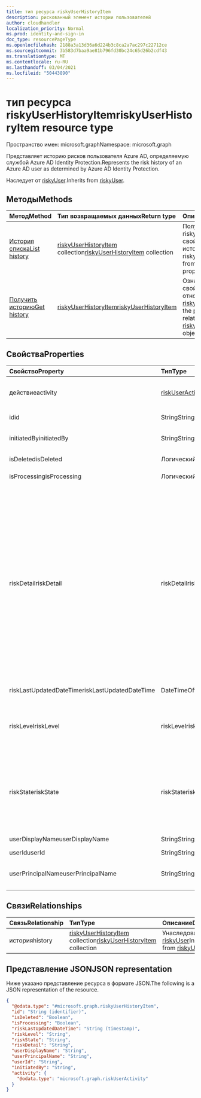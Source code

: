 ```yaml
---
title: тип ресурса riskyUserHistoryItem
description: рискованный элемент истории пользователей
author: cloudhandler
localization_priority: Normal
ms.prod: identity-and-sign-in
doc_type: resourcePageType
ms.openlocfilehash: 2188a3a13d36a6d224b3c8ca2a7ac297c22712ce
ms.sourcegitcommit: 3b583d7baa9ae81b796fd30bc24c65d26b2cdf43
ms.translationtype: MT
ms.contentlocale: ru-RU
ms.lasthandoff: 03/04/2021
ms.locfileid: "50443890"
---
```

# <a name="riskyuserhistoryitem-resource-type"></a><span data-ttu-id="5937f-103">тип ресурса riskyUserHistoryItem</span><span class="sxs-lookup"><span data-stu-id="5937f-103">riskyUserHistoryItem resource type</span></span>

<span data-ttu-id="5937f-104">Пространство имен: microsoft.graph</span><span class="sxs-lookup"><span data-stu-id="5937f-104">Namespace: microsoft.graph</span></span>

<span data-ttu-id="5937f-105">Представляет историю рисков пользователя Azure AD, определяемую службой Azure AD Identity Protection.</span><span class="sxs-lookup"><span data-stu-id="5937f-105">Represents the risk history of an Azure AD user as determined by Azure AD Identity Protection.</span></span>


<span data-ttu-id="5937f-106">Наследует от [riskyUser](../resources/riskyuser.md).</span><span class="sxs-lookup"><span data-stu-id="5937f-106">Inherits from [riskyUser](../resources/riskyuser.md).</span></span>

## <a name="methods"></a><span data-ttu-id="5937f-107">Методы</span><span class="sxs-lookup"><span data-stu-id="5937f-107">Methods</span></span>
|<span data-ttu-id="5937f-108">Метод</span><span class="sxs-lookup"><span data-stu-id="5937f-108">Method</span></span>|<span data-ttu-id="5937f-109">Тип возвращаемых данных</span><span class="sxs-lookup"><span data-stu-id="5937f-109">Return type</span></span>|<span data-ttu-id="5937f-110">Описание</span><span class="sxs-lookup"><span data-stu-id="5937f-110">Description</span></span>|
|:---|:---|:---|
|[<span data-ttu-id="5937f-111">История списка</span><span class="sxs-lookup"><span data-stu-id="5937f-111">List history</span></span>](../api/riskyuser-list-history.md)|<span data-ttu-id="5937f-112">[riskyUserHistoryItem](../resources/riskyuserhistoryitem.md) collection</span><span class="sxs-lookup"><span data-stu-id="5937f-112">[riskyUserHistoryItem](../resources/riskyuserhistoryitem.md) collection</span></span>|<span data-ttu-id="5937f-113">Получите свойство riskyUserHistoryItems из свойства навигации по истории.</span><span class="sxs-lookup"><span data-stu-id="5937f-113">Get the riskyUserHistoryItems from the history navigation property.</span></span>|
|[<span data-ttu-id="5937f-114">Получить историю</span><span class="sxs-lookup"><span data-stu-id="5937f-114">Get history</span></span>](../api/riskyuser-get-riskyuserhistoryitem.md)|[<span data-ttu-id="5937f-115">riskyUserHistoryItem</span><span class="sxs-lookup"><span data-stu-id="5937f-115">riskyUserHistoryItem</span></span>](../resources/riskyuserhistoryitem.md)|<span data-ttu-id="5937f-116">Ознакомьтесь с свойствами и отношениями объекта [riskyUserHistoryItem.](../resources/riskyuserhistoryitem.md)</span><span class="sxs-lookup"><span data-stu-id="5937f-116">Read the properties and relationships of a [riskyUserHistoryItem](../resources/riskyuserhistoryitem.md) object.</span></span>|

## <a name="properties"></a><span data-ttu-id="5937f-117">Свойства</span><span class="sxs-lookup"><span data-stu-id="5937f-117">Properties</span></span>
|<span data-ttu-id="5937f-118">Свойство</span><span class="sxs-lookup"><span data-stu-id="5937f-118">Property</span></span>|<span data-ttu-id="5937f-119">Тип</span><span class="sxs-lookup"><span data-stu-id="5937f-119">Type</span></span>|<span data-ttu-id="5937f-120">Описание</span><span class="sxs-lookup"><span data-stu-id="5937f-120">Description</span></span>|
|:---|:---|:---|
|<span data-ttu-id="5937f-121">действие</span><span class="sxs-lookup"><span data-stu-id="5937f-121">activity</span></span>|[<span data-ttu-id="5937f-122">riskUserActivity</span><span class="sxs-lookup"><span data-stu-id="5937f-122">riskUserActivity</span></span>](../resources/riskuseractivity.md)|<span data-ttu-id="5937f-123">Действие, связанное с изменением уровня риска пользователя.</span><span class="sxs-lookup"><span data-stu-id="5937f-123">The activity related to user risk level change.</span></span>|
|<span data-ttu-id="5937f-124">id</span><span class="sxs-lookup"><span data-stu-id="5937f-124">id</span></span>|<span data-ttu-id="5937f-125">String</span><span class="sxs-lookup"><span data-stu-id="5937f-125">String</span></span>|<span data-ttu-id="5937f-126">Унаследованный от [сущности](../resources/entity.md)</span><span class="sxs-lookup"><span data-stu-id="5937f-126">Inherited from [entity](../resources/entity.md)</span></span>|
|<span data-ttu-id="5937f-127">initiatedBy</span><span class="sxs-lookup"><span data-stu-id="5937f-127">initiatedBy</span></span>|<span data-ttu-id="5937f-128">String</span><span class="sxs-lookup"><span data-stu-id="5937f-128">String</span></span>|<span data-ttu-id="5937f-129">ID субъекта, который делает операцию.</span><span class="sxs-lookup"><span data-stu-id="5937f-129">The id of actor that does the operation.</span></span>|
|<span data-ttu-id="5937f-130">isDeleted</span><span class="sxs-lookup"><span data-stu-id="5937f-130">isDeleted</span></span>|<span data-ttu-id="5937f-131">Логический</span><span class="sxs-lookup"><span data-stu-id="5937f-131">Boolean</span></span>| <span data-ttu-id="5937f-132">Унаследованный от [riskyUser](../resources/riskyuser.md)</span><span class="sxs-lookup"><span data-stu-id="5937f-132">Inherited from [riskyUser](../resources/riskyuser.md)</span></span>|
|<span data-ttu-id="5937f-133">isProcessing</span><span class="sxs-lookup"><span data-stu-id="5937f-133">isProcessing</span></span>|<span data-ttu-id="5937f-134">Логический</span><span class="sxs-lookup"><span data-stu-id="5937f-134">Boolean</span></span>| <span data-ttu-id="5937f-135">Унаследованный от [riskyUser](../resources/riskyuser.md)</span><span class="sxs-lookup"><span data-stu-id="5937f-135">Inherited from [riskyUser](../resources/riskyuser.md)</span></span>|
|<span data-ttu-id="5937f-136">riskDetail</span><span class="sxs-lookup"><span data-stu-id="5937f-136">riskDetail</span></span>|<span data-ttu-id="5937f-137">riskDetail</span><span class="sxs-lookup"><span data-stu-id="5937f-137">riskDetail</span></span>|<span data-ttu-id="5937f-138">Унаследованный от [riskyUser](../resources/riskyuser.md).</span><span class="sxs-lookup"><span data-stu-id="5937f-138">Inherited from [riskyUser](../resources/riskyuser.md).</span></span> <span data-ttu-id="5937f-139">Возможные значения: `none`, `adminGeneratedTemporaryPassword`, `userPerformedSecuredPasswordChange`, `userPerformedSecuredPasswordReset`, `adminConfirmedSigninSafe`, `aiConfirmedSigninSafe`, `userPassedMFADrivenByRiskBasedPolicy`, `adminDismissedAllRiskForUser`, `adminConfirmedSigninCompromised`, `hidden`, `adminConfirmedUserCompromised`, `unknownFutureValue`.</span><span class="sxs-lookup"><span data-stu-id="5937f-139">Possible values are: `none`, `adminGeneratedTemporaryPassword`, `userPerformedSecuredPasswordChange`, `userPerformedSecuredPasswordReset`, `adminConfirmedSigninSafe`, `aiConfirmedSigninSafe`, `userPassedMFADrivenByRiskBasedPolicy`, `adminDismissedAllRiskForUser`, `adminConfirmedSigninCompromised`, `hidden`, `adminConfirmedUserCompromised`, `unknownFutureValue`.</span></span>|
|<span data-ttu-id="5937f-140">riskLastUpdatedDateTime</span><span class="sxs-lookup"><span data-stu-id="5937f-140">riskLastUpdatedDateTime</span></span>|<span data-ttu-id="5937f-141">DateTimeOffset</span><span class="sxs-lookup"><span data-stu-id="5937f-141">DateTimeOffset</span></span>|<span data-ttu-id="5937f-142">Унаследованный от [riskyUser](../resources/riskyuser.md)</span><span class="sxs-lookup"><span data-stu-id="5937f-142">Inherited from [riskyUser](../resources/riskyuser.md)</span></span>|
|<span data-ttu-id="5937f-143">riskLevel</span><span class="sxs-lookup"><span data-stu-id="5937f-143">riskLevel</span></span>|<span data-ttu-id="5937f-144">riskLevel</span><span class="sxs-lookup"><span data-stu-id="5937f-144">riskLevel</span></span>|<span data-ttu-id="5937f-145">Унаследованный от [riskyUser](../resources/riskyuser.md).</span><span class="sxs-lookup"><span data-stu-id="5937f-145">Inherited from [riskyUser](../resources/riskyuser.md).</span></span> <span data-ttu-id="5937f-146">Возможные значения: `low`, `medium`, `high`, `hidden`, `none`, `unknownFutureValue`.</span><span class="sxs-lookup"><span data-stu-id="5937f-146">Possible values are: `low`, `medium`, `high`, `hidden`, `none`, `unknownFutureValue`.</span></span>|
|<span data-ttu-id="5937f-147">riskState</span><span class="sxs-lookup"><span data-stu-id="5937f-147">riskState</span></span>|<span data-ttu-id="5937f-148">riskState</span><span class="sxs-lookup"><span data-stu-id="5937f-148">riskState</span></span>|<span data-ttu-id="5937f-149">Унаследованный от [riskyUser](../resources/riskyuser.md).</span><span class="sxs-lookup"><span data-stu-id="5937f-149">Inherited from [riskyUser](../resources/riskyuser.md).</span></span> <span data-ttu-id="5937f-150">Возможные значения: `none`, `confirmedSafe`, `remediated`, `dismissed`, `atRisk`, `confirmedCompromised`, `unknownFutureValue`.</span><span class="sxs-lookup"><span data-stu-id="5937f-150">Possible values are: `none`, `confirmedSafe`, `remediated`, `dismissed`, `atRisk`, `confirmedCompromised`, `unknownFutureValue`.</span></span>|
|<span data-ttu-id="5937f-151">userDisplayName</span><span class="sxs-lookup"><span data-stu-id="5937f-151">userDisplayName</span></span>|<span data-ttu-id="5937f-152">String</span><span class="sxs-lookup"><span data-stu-id="5937f-152">String</span></span>|<span data-ttu-id="5937f-153">Унаследованный от [riskyUser](../resources/riskyuser.md)</span><span class="sxs-lookup"><span data-stu-id="5937f-153">Inherited from [riskyUser](../resources/riskyuser.md)</span></span>|
|<span data-ttu-id="5937f-154">userId</span><span class="sxs-lookup"><span data-stu-id="5937f-154">userId</span></span>|<span data-ttu-id="5937f-155">String</span><span class="sxs-lookup"><span data-stu-id="5937f-155">String</span></span>|<span data-ttu-id="5937f-156">ID пользователя.</span><span class="sxs-lookup"><span data-stu-id="5937f-156">The id of the user.</span></span>|
|<span data-ttu-id="5937f-157">userPrincipalName</span><span class="sxs-lookup"><span data-stu-id="5937f-157">userPrincipalName</span></span>|<span data-ttu-id="5937f-158">String</span><span class="sxs-lookup"><span data-stu-id="5937f-158">String</span></span>|<span data-ttu-id="5937f-159">Рискованное основное имя пользователя.</span><span class="sxs-lookup"><span data-stu-id="5937f-159">Risky user principal name.</span></span> <span data-ttu-id="5937f-160">Унаследованный от [riskyUser](../resources/riskyuser.md)</span><span class="sxs-lookup"><span data-stu-id="5937f-160">Inherited from [riskyUser](../resources/riskyuser.md)</span></span>|

## <a name="relationships"></a><span data-ttu-id="5937f-161">Связи</span><span class="sxs-lookup"><span data-stu-id="5937f-161">Relationships</span></span>
|<span data-ttu-id="5937f-162">Связь</span><span class="sxs-lookup"><span data-stu-id="5937f-162">Relationship</span></span>|<span data-ttu-id="5937f-163">Тип</span><span class="sxs-lookup"><span data-stu-id="5937f-163">Type</span></span>|<span data-ttu-id="5937f-164">Описание</span><span class="sxs-lookup"><span data-stu-id="5937f-164">Description</span></span>|
|:---|:---|:---|
|<span data-ttu-id="5937f-165">история</span><span class="sxs-lookup"><span data-stu-id="5937f-165">history</span></span>|<span data-ttu-id="5937f-166">[riskyUserHistoryItem](../resources/riskyuserhistoryitem.md) collection</span><span class="sxs-lookup"><span data-stu-id="5937f-166">[riskyUserHistoryItem](../resources/riskyuserhistoryitem.md) collection</span></span>| <span data-ttu-id="5937f-167">Унаследованный от [riskyUser](../resources/riskyuser.md)</span><span class="sxs-lookup"><span data-stu-id="5937f-167">Inherited from [riskyUser](../resources/riskyuser.md)</span></span>|

## <a name="json-representation"></a><span data-ttu-id="5937f-168">Представление JSON</span><span class="sxs-lookup"><span data-stu-id="5937f-168">JSON representation</span></span>
<span data-ttu-id="5937f-169">Ниже указано представление ресурса в формате JSON.</span><span class="sxs-lookup"><span data-stu-id="5937f-169">The following is a JSON representation of the resource.</span></span>
<!-- {
  "blockType": "resource",
  "keyProperty": "id",
  "@odata.type": "microsoft.graph.riskyUserHistoryItem",
  "baseType": "microsoft.graph.riskyUser",
  "openType": false
}
-->
``` json
{
  "@odata.type": "#microsoft.graph.riskyUserHistoryItem",
  "id": "String (identifier)",
  "isDeleted": "Boolean",
  "isProcessing": "Boolean",
  "riskLastUpdatedDateTime": "String (timestamp)",
  "riskLevel": "String",
  "riskState": "String",
  "riskDetail": "String",
  "userDisplayName": "String",
  "userPrincipalName": "String",
  "userId": "String",
  "initiatedBy": "String",
  "activity": {
    "@odata.type": "microsoft.graph.riskUserActivity"
  }
}
```


